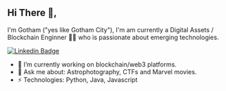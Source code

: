 ## Hi There 👋,
I'm Gotham ("yes like Gotham City"), I'm am currently a Digital Assets / Blockchain Enginner 👨‍💻 who is passionate about emerging technologies. 

[![Linkedin Badge](https://img.shields.io/badge/-gouthamdeva-blue?style=flat-square&logo=Linkedin&logoColor=white&link=https://www.linkedin.com/in/gouthamdeva/)](https://www.linkedin.com/in/gouthamdeva/)

- 🔭 I’m currently working on blockchain/web3 platforms.
- 💬 Ask me about: Astrophotography, CTFs and Marvel movies.
- ⚡ Technologies: Python, Java, Javascript

